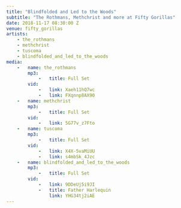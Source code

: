 ```yaml
---
title: "Blindfolded and Led to the Woods"
subtitle: "The Rothmans, Methchrist and more at Fifty Gorillas"
date: 2018-11-17 08:30:00 Z
venue: fifty_gorillas
artists:
    - the_rothmans
    - methchrist
    - tuscoma
    - blindfolded_and_led_to_the_woods
media:
    -   name: the_rothmans
        mp3:
            -   title: Full Set
        vid:
            -   link: Xaeh11hQ7wc
            -   link: FXqnnp8AX90
    -   name: methchrist
        mp3:
            -   title: Full Set
        vid:
            -   link: 5G77v_z7Fto
    -   name: tuscoma
        mp3:
            -   title: Full Set
        vid:
            -   link: X4X-5vaMiUU
            -   link: s4mbSk_4Jzc
    -   name: blindfolded_and_led_to_the_woods
        mp3:
            -   title: Full Set
        vid:
            -   link: 9DDeUj5i9JI
            -   title: Father Harlequin
                link: YHG34tj2iAE
---
```

